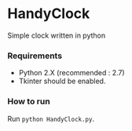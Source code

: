 # HandyClock

Simple clock written in python

### Requirements
- Python 2.X (recommended : 2.7)
- Tkinter should be enabled.

### How to run
Run ```python HandyClock.py```.
